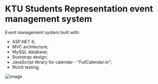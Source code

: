 # KTU Students Representation event management system
Event management system built with: 
* ASP.NET 6;
* MVC architecture; 
* MySQL database; 
* Bootstrap design; 
* JavaScript library for calendar - "FullCalendar.io";
* NUnit testing;


![image](https://user-images.githubusercontent.com/60450573/159141387-aa7cd640-704a-4842-96fe-9febe8cbe352.png)
